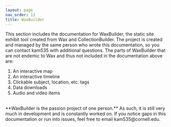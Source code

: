 ```yaml
---
layout: page
nav_order: 13
title: WaxBuilder
---
```

This section includes the documentation for WaxBuilder, the static site exhibit tool created from Wax and CollectionBuilder. The project is created and managed by the same person who wrote this documentation, so you can contact kam535 with additional questions.
The parts of WaxBuilder that are not endemic to Wax and thus not included in the documentation above are:
<br>
1. An interactive map
2. An interactive timeline
3. Clickable subject, location, etc. tags
4. Data downloads
5. Audio and video items
<br>
**WaxBuilder is the passion project of one person.** As such, it is still very much in development and is constantly worked on. If you notice gaps in this documentation or run into issues, feel free to email kam535@cornell.edu.
